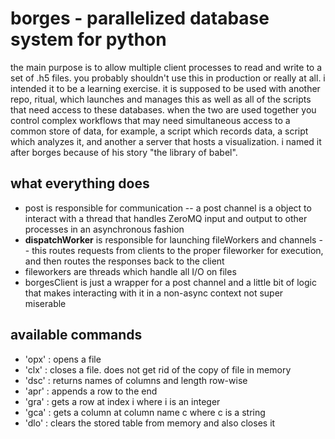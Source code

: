 # borges - parallelized database system for python
the main purpose is to allow multiple client processes to read and write to a set of .h5 files. you probably shouldn't use this in production or really at all. i intended it to be a learning exercise. it is supposed to be used with another repo, ritual, which launches and manages this as well as all of the scripts that need access to these databases. when the two are used together you control complex workflows that may need simultaneous access to a common store of data, for example, a script which records data, a script which analyzes it, and another a server that hosts a visualization. i named it after borges because of his story "the library of babel". 

## what everything does
- post is responsible for communication
-- a post channel is a object to interact with a thread that handles ZeroMQ input and output to other processes in an asynchronous fashion 
- <b>dispatchWorker</b> is responsible for launching fileWorkers and channels
-- this routes requests from clients to the proper fileworker for execution, and then routes the responses back to the client
- fileworkers are threads which handle all I/O on files
- borgesClient is just a wrapper for a post channel and a little bit of logic that makes interacting with it in a non-async context not super miserable

## available commands
- 'opx' : opens a file
- 'clx' : closes a file. does not get rid of the copy of file in memory
- 'dsc' : returns names of columns and length row-wise
- 'apr' : appends a row to the end
- 'gra' : gets a row at index i where i is an integer
- 'gca' : gets a column at column name c where c is a string
- 'dlo' : clears the stored table from memory and also closes it
